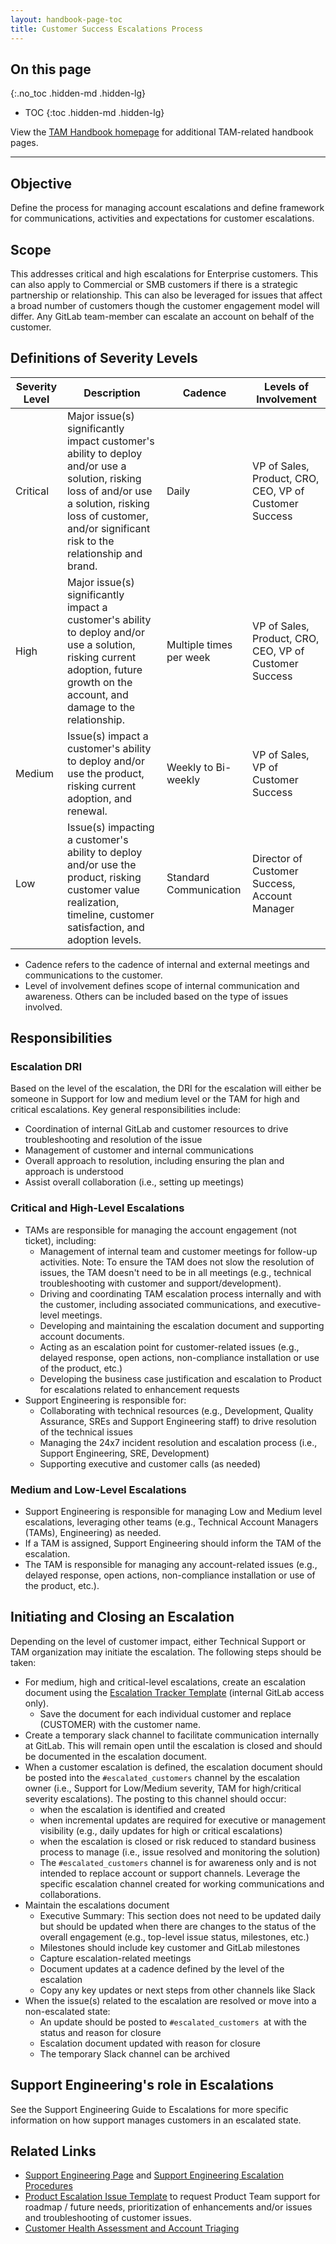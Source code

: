 ```yaml
---
layout: handbook-page-toc
title: Customer Success Escalations Process
---
```


## On this page
{:.no_toc .hidden-md .hidden-lg}

- TOC
{:toc .hidden-md .hidden-lg}

View the [TAM Handbook homepage](/handbook/customer-success/tam/) for additional TAM-related handbook pages.

- - -

## Objective

Define the process for managing account escalations and define framework for communications, activities and expectations for customer escalations.

## Scope

This addresses critical and high escalations for Enterprise customers. This can also apply to Commercial or SMB customers if there is a strategic partnership or relationship. This can also be leveraged for issues that affect a broad number of customers though the customer engagement model will differ. Any GitLab team-member can escalate an account on behalf of the customer.

## Definitions of Severity Levels

| Severity Level | Description | Cadence | Levels of Involvement |
| -------------- | ----------- | ------- | --------------------- |
| Critical | Major issue(s) significantly impact customer's ability to deploy and/or use a solution, risking loss of and/or use a solution, risking loss of customer, and/or significant risk to the relationship and brand. | Daily | VP of Sales, Product, CRO, CEO, VP of Customer Success |
| High | Major issue(s) significantly impact a customer's ability to deploy and/or use a solution, risking current adoption, future growth on the account, and damage to the relationship. | Multiple times per week | VP of Sales, Product, CRO, CEO, VP of Customer Success |
| Medium | Issue(s) impact a customer's ability to deploy and/or use the product, risking current adoption, and renewal. | Weekly to Bi-weekly | VP of Sales, VP of Customer Success |
| Low | Issue(s) impacting a customer's ability to deploy and/or use the product, risking customer value realization, timeline, customer satisfaction, and adoption levels. | Standard Communication | Director of Customer Success, Account Manager |

- Cadence refers to the cadence of internal and external meetings and communications to the customer.
- Level of involvement defines scope of internal communication and awareness. Others can be included based on the type of issues involved.

## Responsibilities

### Escalation DRI

Based on the level of the escalation, the DRI for the escalation will either be someone in Support for low and medium level or the TAM for high and critical escalations. Key general responsibilities include:

- Coordination of internal GitLab and customer resources to drive troubleshooting and resolution of the issue
- Management of customer and internal communications
- Overall approach to resolution, including ensuring the plan and approach is understood
- Assist overall collaboration (i.e., setting up meetings)

### Critical and High-Level Escalations

- TAMs are responsible for managing the account engagement (not ticket), including:
    - Management of internal team and customer meetings for follow-up activities. Note: To ensure the TAM does not slow the resolution of issues, the TAM doesn't need to be in all meetings (e.g., technical troubleshooting with customer and support/development).
    - Driving and coordinating TAM escalation process internally and with the customer, including associated communications, and executive-level meetings.
    - Developing and maintaining the escalation document and supporting account documents.
    - Acting as an escalation point for customer-related issues (e.g., delayed response, open actions, non-compliance installation or use of the product, etc.)
    - Developing the business case justification and escalation to Product for escalations related to enhancement requests
- Support Engineering is responsible for:
    - Collaborating with technical resources (e.g., Development, Quality Assurance, SREs and Support Engineering staff) to drive resolution of the technical issues
    - Managing the 24x7 incident resolution and escalation process (i.e., Support Engineering, SRE, Development)
    - Supporting executive and customer calls (as needed)

### Medium and Low-Level Escalations

- Support Engineering is responsible for managing Low and Medium level escalations, leveraging other teams (e.g., Technical Account Managers (TAMs), Engineering) as needed.
- If a TAM is assigned, Support Engineering should inform the TAM of the escalation.
- The TAM is responsible for managing any account-related issues (e.g., delayed response, open actions, non-compliance installation or use of the product, etc.).

## Initiating and Closing an Escalation

Depending on the level of customer impact, either Technical Support or TAM organization may initiate the escalation. The following steps should be taken:

- For medium, high and critical-level escalations, create an escalation document using the [Escalation Tracker Template](https://docs.google.com/document/d/1DFW9WDigDZTRQlArqvyaLl_GcYi5lwsxKKKtcjB49s0/edit#) (internal GitLab access only). 
    - Save the document for each individual customer and replace (CUSTOMER) with the customer name.
- Create a temporary slack channel to facilitate communication internally at GitLab. This will remain open until the escalation is closed and should be documented in the escalation document. 
- When a customer escalation is defined, the escalation document should be posted into the `#escalated_customers` channel by the escalation owner (i.e., Support for Low/Medium severity, TAM for high/critical severity escalations). The posting to this channel should occur:
    - when the escalation is identified and created
    - when incremental updates are required for executive or management visibility (e.g., daily updates for high or critical escalations)
    - when the escalation is closed or risk reduced to standard business process to manage (i.e., issue resolved and monitoring the solution)
    - The `#escalated_customers` channel is for awareness only and is not intended to replace account or support channels. Leverage the specific escalation channel created for working communications and collaborations.
- Maintain the escalations document
    - Executive Summary: This section does not need to be updated daily but should be updated when there are changes to the status of the overall engagement (e.g., top-level issue status, milestones, etc.)
    - Milestones should include key customer and GitLab milestones
    - Capture escalation-related meetings 
    - Document updates at a cadence defined by the level of the escalation 
    - Copy any key updates or next steps from other channels like Slack
- When the issue(s) related to the escalation are resolved or move into a non-escalated state:
    - An update should be posted to `#escalated_customers `at with the status and reason for closure
    - Escalation document updated with reason for closure
    - The temporary Slack channel can be archived

## Support Engineering's role in Escalations

See the Support Engineering Guide to Escalations for more specific information on how support manages customers in an escalated state.

## Related Links

- [Support Engineering Page](/handbook/support/) and [Support Engineering Escalation Procedures](/handbook/support/workflows/working-with-issues.html)
- [Product Escalation Issue Template](https://gitlab.com/gitlab-com/Product/issues/new?issuable_template=Product-Support-Request) to request Product Team support for roadmap / future needs, prioritization of enhancements and/or issues and troubleshooting of customer issues.
- [Customer Health Assessment and Account Triaging](/handbook/customer-success/tam/health-score-triage/)